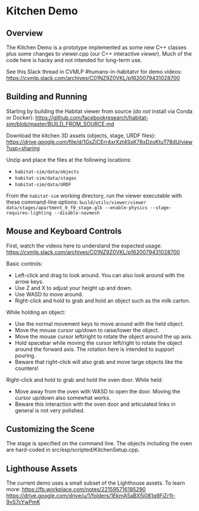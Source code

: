 # Kitchen Demo

## Overview

The Kitchen Demo is a prototype implemented as some new C++ classes plus some changes to viewer.cpp (our C++ interactive viewer). Much of the code here is hacky and not intended for long-term use.

See this Slack thread in CVMLP #humans-in-habitatvr for demo videos:
https://cvmlp.slack.com/archives/C01NZ9Z0VKL/p1620079431028700

## Building and Running

Starting by building the Habitat viewer from source (do *not* install via Conda or Docker):
https://github.com/facebookresearch/habitat-sim/blob/master/BUILD_FROM_SOURCE.md

Download the kitchen 3D assets (objects, stage, URDF files):
https://drive.google.com/file/d/1GsZiCErr4xrXzt4SsK78xDzoKtuT78dU/view?usp=sharing

Unzip and place the files at the following locations:
- `habitat-sim/data/objects`
- `habitat-sim/data/stages`
- `habitat-sim/data/URDF`

From the `habitat-sim` working directory, run the viewer executable with these command-line options:
`build/utils/viewer/viewer data/stages/apartment_0_f0_stage.glb --enable-physics --stage-requires-lighting --disable-navmesh`

## Mouse and Keyboard Controls

First, watch the videos here to understand the expected usage:
https://cvmlp.slack.com/archives/C01NZ9Z0VKL/p1620079431028700

Basic controls:
- Left-click and drag to look around. You can also look around with the arrow keys.
- Use Z and X to adjust your height up and down.
- Use WASD to move around.
- Right-click and hold to grab and hold an object such as the milk carton.

While holding an object:
- Use the normal movement keys to move around with the held object.
- Move the mouse cursor up/down to raise/lower the object.
- Move the mouse cursor left/right to rotate the object around the up axis.
- Hold spacebar while moving the cursor left/right to rotate the object around the forward axis. The rotation here is intended to support pouring.
- Beware that right-click will also grab and move large objects like the counters!

Right-click and hold to grab and hold the oven door. While held:
- Move away from the oven with WASD to open the door. Moving the cursor up/down also somewhat works.
- Beware this interaction with the oven door and articulated links in general is not very polished.

## Customizing the Scene

The stage is specified on the command line. The objects including the oven are hard-coded in src/esp/scripted/KitchenSetup.cpp.

## Lighthouse Assets

The current demo uses a small subset of the Lighthouse assets. To learn more:
https://fb.workplace.com/notes/221595716185290
https://drive.google.com/drive/u/1/folders/1EkmA5aBX5j081q9FiZr1t-9vS7cYwPmK
